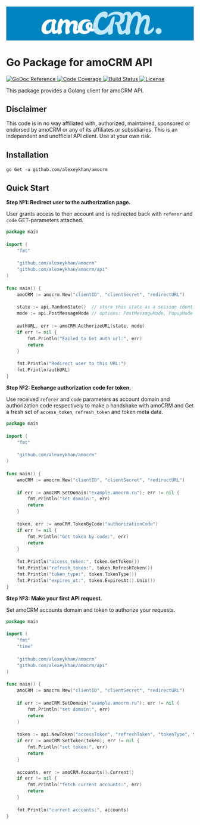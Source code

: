 ![Go Package for amoCRM API](logo.png?raw=true)

# Go Package for amoCRM API 

<p>
    <a href="https://pkg.go.dev/github.com/alexeykhan/amocrm">
        <img src="https://img.shields.io/badge/pkg.go.dev-reference-00ADD8?logo=go&logoColor=white" alt="GoDoc Reference">
    </a>
    <a href="https://github.com/alexeykhan/amocrm">
        <img src="https://img.shields.io/badge/codecov-98%25-success?logo=codecov&logoColor=white" alt="Code Coverage">
    </a>
    <a href="https://github.com/alexeykhan/amocrm">
        <img src="https://img.shields.io/badge/build-passes-success?logo=travis-ci&logoColor=white" alt="Build Status">
    </a>
    <a href="https://pkg.go.dev/github.com/alexeykhan/amocrm">
        <img src="https://img.shields.io/badge/licence-MIT-success" alt="License">
    </a>
</p> 

This package provides a Golang client for amoCRM API.


## Disclaimer

This code is in no way affiliated with, authorized, maintained, sponsored 
or endorsed by amoCRM or any of its affiliates or subsidiaries. This is an 
independent and unofficial API client. Use at your own risk.

## Installation

`go Get -u github.com/alexeykhan/amocrm`

## Quick Start

**Step №1: Redirect user to the authorization page.**

User grants access to their account and is redirected back 
with `referer` and `code` GET-parameters attached.

```go
package main

import (
    "fmt"

    "github.com/alexeykhan/amocrm"
	"github.com/alexeykhan/amocrm/api"
)

func main() {
    amoCRM := amocrm.New("clientID", "clientSecret", "redirectURL")
    
    state := api.RandomState()  // store this state as a session identifier
    mode := api.PostMessageMode // options: PostMessageMode, PopupMode
    
    authURL, err := amoCRM.AuthorizeURL(state, mode)
    if err != nil {
        fmt.Println("Failed to Get auth url:", err)
        return
    }
    
    fmt.Println("Redirect user to this URL:")
    fmt.Println(authURL)
}
```

**Step №2: Exchange authorization code for token.**

Use received `referer` and `code` parameters as account domain and
authorization code respectively to make a handshake with amoCRM and
Get a fresh set of `access_token`, `refresh_token` and token meta data. 

```go
package main

import (
    "fmt"

    "github.com/alexeykhan/amocrm"
)

func main() {
    amoCRM := amocrm.New("clientID", "clientSecret", "redirectURL")
    
    if err := amoCRM.SetDomain("example.amocrm.ru"); err != nil {
        fmt.Println("set domain:", err)
        return
    }
    
    token, err := amoCRM.TokenByCode("authorizationCode")
    if err != nil {
        fmt.Println("Get token by code:", err)
        return
    }
    
    fmt.Println("access_token:", token.GetToken())
    fmt.Println("refresh_token:", token.RefreshToken())
    fmt.Println("token_type:", token.TokenType())
    fmt.Println("expires_at:", token.ExpiresAt().Unix())
}
```

**Step №3: Make your first API request.**

Set amoCRM accounts domain and token to authorize your requests.

```go
package main

import (
    "fmt"
    "time"

    "github.com/alexeykhan/amocrm"
    "github.com/alexeykhan/amocrm/api"
)

func main() {
    amoCRM := amocrm.New("clientID", "clientSecret", "redirectURL")
    
    if err := amoCRM.SetDomain("example.amocrm.ru"); err != nil {
        fmt.Println("set domain:", err)
        return
    }
    
    token := api.NewToken("accessToken", "refreshToken", "tokenType", time.Now())
    if err := amoCRM.SetToken(token); err != nil {
        fmt.Println("set token:", err)
        return
    }
    
    accounts, err := amoCRM.Accounts().Current()
    if err != nil {
        fmt.Println("fetch current accounts:", err)
        return
    }
    
    fmt.Println("current accounts:", accounts)
}
```